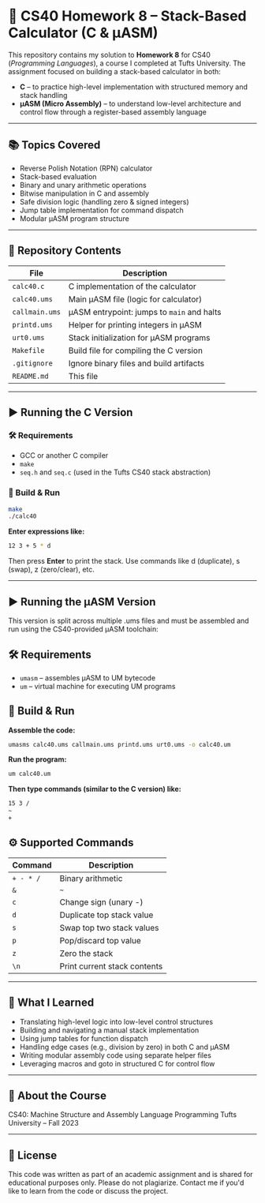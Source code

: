# 🧮 CS40 Homework 8 – Stack-Based Calculator (C & μASM)

This repository contains my solution to **Homework 8** for CS40 (*Programming Languages*), a course I completed at Tufts University. The assignment focused on building a stack-based calculator in both:

- **C** – to practice high-level implementation with structured memory and stack handling
- **μASM (Micro Assembly)** – to understand low-level architecture and control flow through a register-based assembly language

---

## 📚 Topics Covered

- Reverse Polish Notation (RPN) calculator
- Stack-based evaluation
- Binary and unary arithmetic operations
- Bitwise manipulation in C and assembly
- Safe division logic (handling zero & signed integers)
- Jump table implementation for command dispatch
- Modular μASM program structure

---

## 📂 Repository Contents

| File | Description |
|------|-------------|
| `calc40.c`         | C implementation of the calculator |
| `calc40.ums`       | Main μASM file (logic for calculator) |
| `callmain.ums`     | μASM entrypoint: jumps to `main` and halts |
| `printd.ums`       | Helper for printing integers in μASM |
| `urt0.ums`         | Stack initialization for μASM programs |
| `Makefile`         | Build file for compiling the C version |
| `.gitignore`       | Ignore binary files and build artifacts |
| `README.md`        | This file |

---

## ▶️ Running the C Version

### 🛠 Requirements

- GCC or another C compiler
- `make`
- `seq.h` and `seq.c` (used in the Tufts CS40 stack abstraction)

### 🔧 Build & Run

```bash
make
./calc40
```

**Enter expressions like:**

```bash
12 3 + 5 * d
```

Then press **Enter** to print the stack. Use commands like d (duplicate), s (swap), z (zero/clear), etc.

---

## ▶️ Running the μASM Version
This version is split across multiple .ums files and must be assembled and run using the CS40-provided μASM toolchain:

## 🛠 Requirements

- `umasm` – assembles μASM to UM bytecode
- `um` – virtual machine for executing UM programs

## 🔧 Build & Run
**Assemble the code:**

```bash
umasms calc40.ums callmain.ums printd.ums urt0.ums -o calc40.um
```

**Run the program:**
```bash
um calc40.um
```

**Then type commands (similar to the C version) like:**

```bash
15 3 /
~
+
```

## ⚙️ Supported Commands

| Command | Description |
|------|-------------|
| `+ - * /`          | Binary arithmetic |
| `&`                | `~` |
| `c`                | Change sign (unary -) |
| `d`                | Duplicate top stack value |
| `s`                | Swap top two stack values |
| `p`                | Pop/discard top value |
| `z`                | Zero the stack |
| `\n`               | Print current stack contents |
	
---

## 🧠 What I Learned

- Translating high-level logic into low-level control structures
- Building and navigating a manual stack implementation
- Using jump tables for function dispatch
- Handling edge cases (e.g., division by zero) in both C and μASM
- Writing modular assembly code using separate helper files
- Leveraging macros and goto in structured C for control flow

---

## 🏫 About the Course
CS40: Machine Structure and Assembly Language Programming
Tufts University – Fall 2023

---

## 📄 License
This code was written as part of an academic assignment and is shared for educational purposes only.
Please do not plagiarize. Contact me if you'd like to learn from the code or discuss the project.
